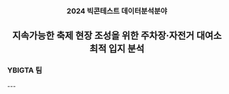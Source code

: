 <h3 align="center">2024 빅콘테스트 데이터분석분야</h3>

<h2 align="center">지속가능한 축제 현장 조성을 위한 주차장·자전거 대여소 최적 입지 분석</h2>
  
<h3 align="left">YBIGTA 팀</h3>
---
